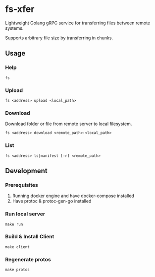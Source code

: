 # fs-xfer

Lightweight Golang gRPC service for transferring files between remote systems.

Supports arbitrary file size by transferring in chunks.

## Usage

### Help

`fs`

### Upload

`fs <address> upload <local_path>`

### Download

Download folder or file from remote server to local filesystem.

`fs <address> download <remote_path>:<local_path>`

### List

`fs <address> ls|manifest [-r] <remote_path>`

## Development

### Prerequisites

1. Running docker engine and have docker-compose installed
2. Have protoc & protoc-gen-go installed

### Run local server

`make run`

### Build & Install Client

`make client`

### Regenerate protos

`make protos`